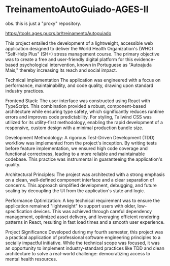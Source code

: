 # TreinamentoAutoGuiado-AGES-II

obs. this is just a "proxy" repository.

https://tools.ages.pucrs.br/treinamentoAutoguiado

This project entailed the development of a lightweight, accessible web application designed to deliver the World Health Organization's (WHO) "Self-Help Plus" (SH+) stress management course. The primary objective was to create a free and user-friendly digital platform for this evidence-based psychological intervention, known in Portuguese as "Autoajuda Mais," thereby increasing its reach and social impact.

Technical Implementation
The application was engineered with a focus on performance, maintainability, and code quality, drawing upon standard industry practices.

Frontend Stack: The user interface was constructed using React with TypeScript. This combination provided a robust, component-based architecture while ensuring type safety, which significantly reduces runtime errors and improves code predictability. For styling, Tailwind CSS was utilized for its utility-first methodology, enabling the rapid development of a responsive, custom design with a minimal production bundle size.

Development Methodology: A rigorous Test-Driven Development (TDD) workflow was implemented from the project's inception. By writing tests before feature implementation, we ensured high code coverage and functional correctness, leading to a more reliable and maintainable codebase. This practice was instrumental in guaranteeing the application's quality.

Architectural Principles: The project was architected with a strong emphasis on a clean, well-defined component interface and a clear separation of concerns. This approach simplified development, debugging, and future scaling by decoupling the UI from the application's state and logic.

Performance Optimization: A key technical requirement was to ensure the application remained "lightweight" to support users with older, low-specification devices. This was achieved through careful dependency management, optimized asset delivery, and leveraging efficient rendering patterns in React, resulting in fast load times and a smooth user experience.

Project Significance
Developed during my fourth semester, this project was a practical application of professional software engineering principles to a socially impactful initiative. While the technical scope was focused, it was an opportunity to implement industry-standard practices like TDD and clean architecture to solve a real-world challenge: democratizing access to mental health resources.

